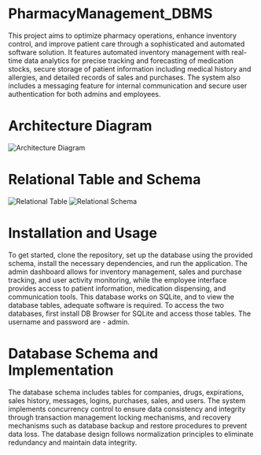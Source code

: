 # PharmacyManagement_DBMS
This project aims to optimize pharmacy operations, enhance inventory control, and improve patient care through a sophisticated and automated software solution. It features automated inventory management with real-time data analytics for precise tracking and forecasting of medication stocks, secure storage of patient information including medical history and allergies, and detailed records of sales and purchases. The system also includes a messaging feature for internal communication and secure user authentication for both admins and employees.

# Architecture Diagram
![Architecture Diagram](https://github.com/PrantikGhosh/PharmacyManagement_DBMS/assets/84172492/b9370bfa-dfe6-4b37-b9ed-0d033d52e08e)

# Relational Table and Schema
![Relational Table](https://github.com/PrantikGhosh/PharmacyManagement_DBMS/assets/84172492/589e5b0f-8d4a-4984-b949-18d71c6f2046)
![Relational Schema](https://github.com/PrantikGhosh/PharmacyManagement_DBMS/assets/84172492/e9cfc2ab-c001-4f09-af80-916f89273e3d)

# Installation and Usage
To get started, clone the repository, set up the database using the provided schema, install the necessary dependencies, and run the application. The admin dashboard allows for inventory management, sales and purchase tracking, and user activity monitoring, while the employee interface provides access to patient information, medication dispensing, and communication tools.
This database works on SQLite, and to view the database tables, adequate software is required. To access the two databases, first install DB Browser for SQLite and access those tables. The username and password are - admin.

# Database Schema and Implementation
The database schema includes tables for companies, drugs, expirations, sales history, messages, logins, purchases, sales, and users. The system implements concurrency control to ensure data consistency and integrity through transaction management locking mechanisms, and recovery mechanisms such as database backup and restore procedures to prevent data loss. The database design follows normalization principles to eliminate redundancy and maintain data integrity.
